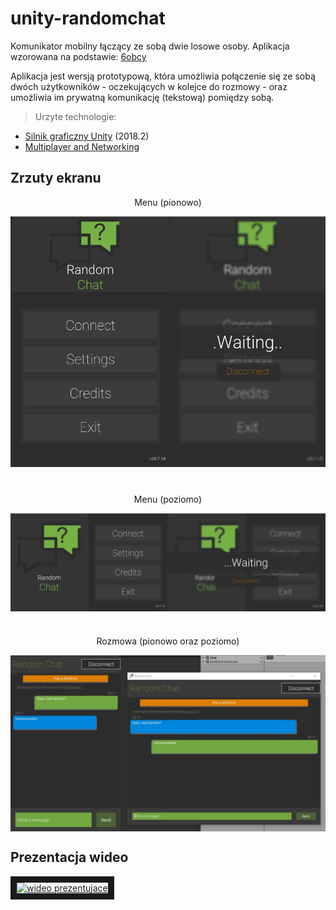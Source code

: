 # unity-randomchat
Komunikator mobilny łączący ze sobą dwie losowe osoby. Aplikacja wzorowana na podstawie: [6obcy](https://6obcy.org/)

Aplikacja jest wersją prototypową, która umożliwia połączenie się ze sobą dwóch użytkowników - oczekujących w kolejce do rozmowy - oraz umożliwia im prywatną komunikację (tekstową) pomiędzy sobą.

> Urzyte technologie:
- [Silnik graficzny Unity](https://unity3d.com/) (2018.2)
- [Multiplayer and Networking](https://docs.unity3d.com/Manual/UNet.html)

## Zrzuty ekranu
<p align='center'>Menu (pionowo)</p>
<img src='https://github.com/pawelbabiuch/unity-randomchat/blob/master/media/zdj1.jpg' alt='zdj pionowo'/>

#
<p align='center'>Menu (poziomo)</p>
<img align='center' src='https://github.com/pawelbabiuch/unity-randomchat/blob/master/media/zdj3.jpg' alt='zdj poziomo'/>

#
<p align='center'>Rozmowa (pionowo oraz poziomo)</p>
<img align='center' src='https://github.com/pawelbabiuch/unity-randomchat/blob/master/media/zdj2.jpg' alt='zdj rozmowa'/>

## Prezentacja wideo

<a align='center' href="http://www.youtube.com/watch?feature=player_embedded&v=aMc4NGFBnLA
" target="_blank"><img src="http://img.youtube.com/vi/aMc4NGFBnLA/0.jpg" 
alt="wideo prezentujace" border="10" /></a>
